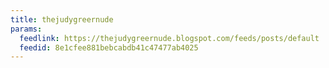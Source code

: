 ```yaml
---
title: thejudygreernude
params:
  feedlink: https://thejudygreernude.blogspot.com/feeds/posts/default
  feedid: 8e1cfee881bebcabdb41c47477ab4025
---
```

